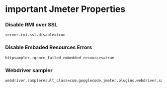 # important Jmeter Properties 

### Disable RMI over SSL 
```
server.rmi.ssl.disable=true
```
### Disable Embaded Resources Errors
```
httpsampler.ignore_failed_embedded_resources=true
```

### Webdriver sampler 
```
webdriver.sampleresult_class=com.googlecode.jmeter.plugins.webdriver.sampler.SampleResultWithSubs
```
